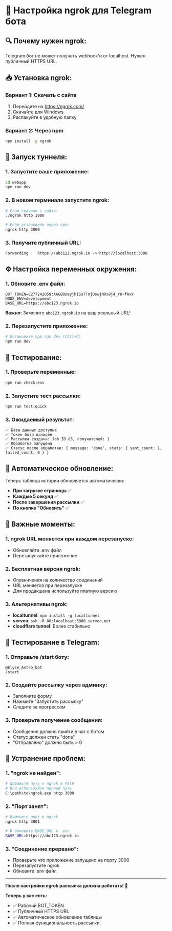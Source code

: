 # 🚀 Настройка ngrok для Telegram бота

## 🔍 **Почему нужен ngrok:**

Telegram бот не может получать webhook'и от localhost. Нужен публичный HTTPS URL.

## 📥 **Установка ngrok:**

### **Вариант 1: Скачать с сайта**
1. Перейдите на https://ngrok.com/
2. Скачайте для Windows
3. Распакуйте в удобную папку

### **Вариант 2: Через npm**
```bash
npm install -g ngrok
```

## 🚀 **Запуск туннеля:**

### **1. Запустите ваше приложение:**
```bash
cd webapp
npm run dev
```

### **2. В новом терминале запустите ngrok:**
```bash
# Если скачали с сайта:
./ngrok http 3000

# Если установили через npm:
ngrok http 3000
```

### **3. Получите публичный URL:**
```
Forwarding    https://abc123.ngrok.io -> http://localhost:3000
```

## ⚙️ **Настройка переменных окружения:**

### **1. Обновите .env файл:**
```env
BOT_TOKEN=8277242059:AAGBODayjhISs7Toj0swjNRx8j4_rO-fAvk
NODE_ENV=development
BASE_URL=https://abc123.ngrok.io
```

**Важно:** Замените `abc123.ngrok.io` на ваш реальный URL!

### **2. Перезапустите приложение:**
```bash
# Остановите npm run dev (Ctrl+C)
npm run dev
```

## 🧪 **Тестирование:**

### **1. Проверьте переменные:**
```bash
npm run check:env
```

### **2. Запустите тест рассылки:**
```bash
npm run test:quick
```

### **3. Ожидаемый результат:**
```
✅ База данных доступна
✅ Токен бота валиден
✅ Рассылка создана: Job ID 83, получателей: 1
✅ Обработка запущена
✅ Статус после обработки: { message: 'done', stats: { sent_count: 1, failed_count: 0 } }
```

## 🔄 **Автоматическое обновление:**

Теперь таблица истории обновляется автоматически:
- **При загрузке страницы** ✅
- **Каждые 5 секунд** ✅
- **После завершения рассылки** ✅
- **По кнопке "Обновить"** ✅

## 🚨 **Важные моменты:**

### **1. ngrok URL меняется при каждом перезапуске:**
- Обновляйте .env файл
- Перезапускайте приложение

### **2. Бесплатная версия ngrok:**
- Ограничения на количество соединений
- URL меняется при перезапуске
- Для продакшена используйте платную версию

### **3. Альтернативы ngrok:**
- **localtunnel**: `npm install -g localtunnel`
- **serveo**: `ssh -R 80:localhost:3000 serveo.net`
- **cloudflare tunnel**: Более стабильно

## 📱 **Тестирование в Telegram:**

### **1. Отправьте /start боту:**
```
@Elyse_Astro_bot
/start
```

### **2. Создайте рассылку через админку:**
- Заполните форму
- Нажмите "Запустить рассылку"
- Следите за прогрессом

### **3. Проверьте получение сообщения:**
- Сообщение должно прийти в чат с ботом
- Статус должен стать "done"
- "Отправлено" должно быть > 0

## 🔧 **Устранение проблем:**

### **1. "ngrok не найден":**
```bash
# Добавьте путь к ngrok в PATH
# Или используйте полный путь
C:\path\to\ngrok.exe http 3000
```

### **2. "Порт занят":**
```bash
# Измените порт в ngrok
ngrok http 3001

# И обновите BASE_URL в .env
BASE_URL=https://abc123.ngrok.io
```

### **3. "Соединение прервано":**
- Проверьте что приложение запущено на порту 3000
- Перезапустите ngrok
- Обновите .env файл

---

**После настройки ngrok рассылка должна работать!** 🎉

**Теперь у вас есть:**
- ✅ Рабочий BOT_TOKEN
- ✅ Публичный HTTPS URL
- ✅ Автоматическое обновление таблицы
- ✅ Полная функциональность рассылки









